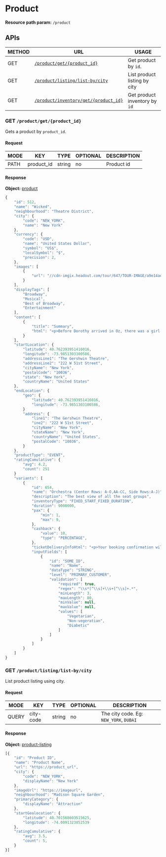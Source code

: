 # Product

**Resource path param:** `/product`

## APIs

METHOD | URL | USAGE
--- | --- | ---
GET | [`/product/get/{product_id}`](#GET-/product/get/{product_id}) | Get product by `id`.
GET | [`/product/listing/list-by/city`](#GET-/product/listing/list-by/city) | List product listing by city
GET | [`/product/inventory/get/{product_id}`](#GET-/product/inventory/get/{product_id}) | Get product inventory by `id`

### <a name="GET-/product/get/{product_id}"></a>GET `/product/get/{product_id}`

Gets a product by `product_id`.

#### Request

MODE | KEY | TYPE | OPTIONAL | DESCRIPTION
--- | --- | --- | --- | ---
PATH | product_id | string | no | Product id

#### Response

**Object:** [product](/object-models/product-models.md#product)

```javascript
{
	"id": 512,
	"name": "Wicked",
	"neighbourhood": "Theatre District",
	"city": {
		"code": "NEW_YORK",
		"name": "New York"
	},
	"currency": {
		"code": "USD",
		"name": "United States Dollar",
		"symbol": "US$",
		"localSymbol": "$",
		"precision": 2,
	},
	"images": [
		{
			"url": "//cdn-imgix.headout.com/tour/647/TOUR-IMAGE/a9e14ae1-78ab-4cbe-8166-2e55f3060c42-512-new-york-wicked-07.jpg"
		}
	],
	"displayTags": [
		"Broadway",
		"Musical",
		"Best of Broadway",
		"Entertainment"
	],
	"content": [
		{
			"title": "Summary",
			"html": "<p>Before Dorothy arrived in Oz, there was a girl with emerald-green skin — misunderstood, and extremely talented.</p>"
		}
	],
	"startLocation": {
		"latitude": 40.762393951416016,
		"longitude": -73.9851303100586,
		"addressLine1": "The Gershwin Theatre",
		"addressLine2": "222 W 51st Street",
		"cityName": "New York",
		"postalCode": "10036",
		"state": "New York",
		"countryName": "United States"
	},
	"endLocation": {
		"geo": {
			"latitude": 40.762393951416016,
			"longitude": -73.9851303100586,
		}
		"address": {
			"line1": "The Gershwin Theatre",
			"ine2": "222 W 51st Street",
			"cityName": "New York",
			"stateName": "New York",
			"countryName": "United States",
			"postalCode": "10036",
		}
	},
	"productType": "EVENT",
	"ratingCumulative": {
		"avg": 4.2,
		"count": 251
	}
	"variants": [
		{
			"id": 654,
			"name": "Orchestra (Center Rows: A-O,AA-CC, Side Rows:A-J)",
			"description": "The best view of all the seat groups",
			"inventoryType": "FIXED_START_FIXED_DURATION",
			"duration": 9000000,
			"pax": {
				"min": 1,
				"max": 9,
			},
			"cashback": {
				"value": 10,
				"type": "PERCENTAGE",
			},
			"ticketDeliveryInfoHtml": "<p>Your booking confirmation will be emailed to you shortly.</p>",
			"inputFields": [
				{
					"id": "SOME_ID",
					"name": "Name",
					"dataType": "STRING",
					"level": "PRIMARY_CUSTOMER",
					"validation": [
						"required": true,
						"regex": "\\s*[^\\s]+\\s+[^\\s]+.*",
						"minLength": 3,
						"maxLength": 80,
						"minValue": null,
						"maxValue": null,
						"values": [
							"Vegetarian",
							"Non-vegeratian",
							"Diabetic"
						]
					]
				}
			]
		}
	]
}
```

### <a name="GET-/product/listing/list-by/city"></a>GET `/product/listing/list-by/city`

List product listing using city.

#### Request

MODE | KEY | TYPE | OPTIONAL | DESCRIPTION
--- | --- | --- | --- | ---
QUERY | city-code | string | no | The city code. Eg: `NEW_YORK`, `DUBAI`

#### Response

**Object:** [product-listing](/object-models/product-models.md#product-listing)

```javascript
[{
	"id": "Product ID",
	"name": "Product Name",
	"url": "https://product_url",
	"city": {
		"code": "NEW_YORK",
		"displayName": "New York"
	},
	"imageUrl": "https://imageurl",
	"neighbourhood": "Madison Square Garden",
	"primaryCategory": {
		"displayName": "Attraction"
	},
	"startGeolocation": {
		"latitude": 40.701568603515625,
		"longitude": -74.0091323852539
	},
	"ratingCumulative": {
		"avg": 3.5,
		"count": 5,
	}
}]
```
